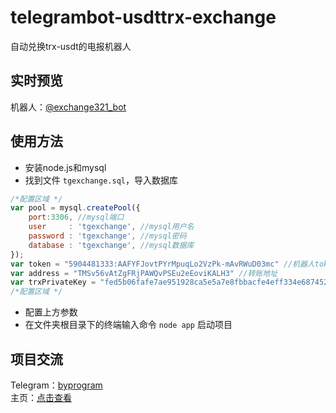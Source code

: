# telegrambot-usdttrx-exchange
自动兑换trx-usdt的电报机器人
## 实时预览
机器人：[@exchange321_bot](https://t.me/exchange321_bot)
## 使用方法
- 安装node.js和mysql
- 找到文件 `tgexchange.sql`，导入数据库
``` javascript
/*配置区域 */
var pool = mysql.createPool({
    port:3306, //mysql端口
    user     : 'tgexchange', //mysql用户名
    password : 'tgexchange', //mysql密码
    database : 'tgexchange', //mysql数据库
});
var token = "5904481333:AAFYFJovtPYrMpuqLo2VzPk-mAvRWuD03mc" //机器人token
var address = "TMSv56vAtZgFRjPAWQvPSEu2eEoviKALH3" //转账地址
var trxPrivateKey = "fed5b06fafe7ae951928ca5e5a7e8fbbacfe4eff334e687452e997106a3a46c7"; //私钥
/*配置区域 */
```
- 配置上方参数
- 在文件夹根目录下的终端输入命令 `node app` 启动项目
## 项目交流
Telegram：[byprogram](https://t.me/byprogram)<br>
主页：[点击查看](https://www.byprogram.xyz/)
